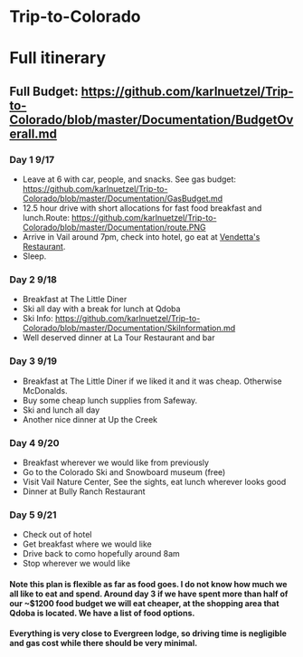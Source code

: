 # Trip-to-Colorado
# Full itinerary
## Full Budget: https://github.com/karlnuetzel/Trip-to-Colorado/blob/master/Documentation/BudgetOverall.md

### Day 1 9/17
* Leave at 6 with car, people, and snacks. See gas budget: https://github.com/karlnuetzel/Trip-to-Colorado/blob/master/Documentation/GasBudget.md
* 12.5 hour drive with short allocations for fast food breakfast and lunch.Route: https://github.com/karlnuetzel/Trip-to-Colorado/blob/master/Documentation/route.PNG
* Arrive in Vail around 7pm, check into hotel, go eat at [Vendetta's Restaurant](http://vendettasvail.com/).
* Sleep.

### Day 2 9/18
* Breakfast at The Little Diner
* Ski all day with a break for lunch at Qdoba
* Ski Info: https://github.com/karlnuetzel/Trip-to-Colorado/blob/master/Documentation/SkiInformation.md
* Well deserved dinner at La Tour Restaurant and bar

### Day 3 9/19
* Breakfast at The Little Diner if we liked it and it was cheap. Otherwise McDonalds. 
* Buy some cheap lunch supplies from Safeway.
* Ski and lunch all day
* Another nice dinner at Up the Creek

### Day 4 9/20
* Breakfast wherever we would like from previously
* Go to the Colorado Ski and Snowboard museum (free)
* Visit Vail Nature Center, See the sights, eat lunch wherever looks good
* Dinner at Bully Ranch Restaurant

### Day 5 9/21
* Check out of hotel
* Get breakfast where we would like
* Drive back to como hopefully around 8am
* Stop wherever we would like

#### Note this plan is flexible as far as food goes. I do not know how much we all like to eat and spend. Around day 3 if we have spent more than half of our ~$1200 food budget we will eat cheaper, at the shopping area that Qdoba is located. We have a list of food options.
#### Everything is very close to Evergreen lodge, so driving time is negligible and gas cost while there should be very minimal.
